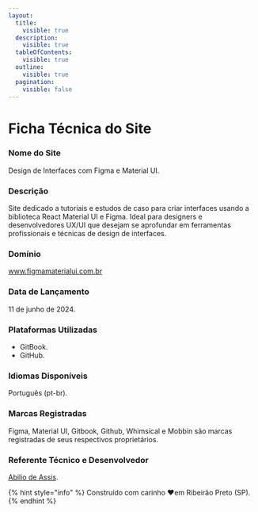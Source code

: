 ```yaml
---
layout:
  title:
    visible: true
  description:
    visible: true
  tableOfContents:
    visible: true
  outline:
    visible: true
  pagination:
    visible: false
---
```


# Ficha Técnica do Site

### **Nome do Site**

Design de Interfaces com Figma e Material UI.

### **Descrição**

Site dedicado a tutoriais e estudos de caso para criar interfaces usando a biblioteca React Material UI e Figma. Ideal para designers e desenvolvedores UX/UI que desejam se aprofundar em ferramentas profissionais e técnicas de design de interfaces.

### **Domínio**

www.figmamaterialui.com.br

### **Data de Lançamento**

11 de junho de 2024.

### **Plataformas Utilizadas**

* GitBook.
* GitHub.

### **Idiomas Disponíveis**

Português (pt-br).

### **Marcas Registradas**

Figma, Material UI, Gitbook, Github, Whimsical e Mobbin são marcas registradas de seus respectivos proprietários.

### **Referente Técnico e Desenvolvedor**

[Abilio de Assis](https://www.linkedin.com/in/abilio-assis/).

{% hint style="info" %}
Construído com carinho ❤️em Ribeirão Preto (SP).
{% endhint %}
